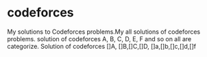 # codeforces
My solutions to Codeforces problems.My all solutions of codeforces problems. solution of codeforces A, B, C, D, E, F and so on all are categorize. Solution of codeforces []A, []B,[]C,[]D, []a,[]b,[]c,[]d,[]f
